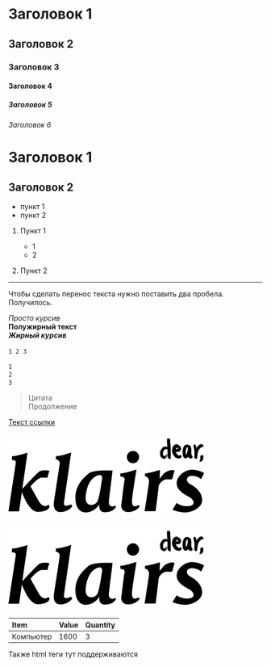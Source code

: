 # Заголовок 1
## Заголовок 2
### Заголовок 3
#### Заголовок 4
##### Заголовок 5
###### Заголовок 6

Заголовок 1
=

Заголовок 2
-

* пункт 1
* пункт 2

1. Пункт 1
    + 1
    + 2

2. Пункт 2 

***

Чтобы сделать перенос текста нужно поставить два пробела.   
Получилось.  

*Просто курсив*  
**Полужирный текст**  
***Жирный курсив***


`
1
2
3
`

```
1
2
3
```

>Цитата  
Продолжение

[Текст ссылки](https://dzen.ru/)

![картинка](img/dear-Klairs.png)

[![картинка](img/dear-Klairs.png)](https://dzen.ru/)

Item    | Value | Quantity
:-------|:------|---------
Компьютер|1600  |3


Также html теги тут поддерживаются